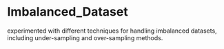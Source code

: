 # Imbalanced_Dataset
experimented with different techniques for handling imbalanced datasets, including under-sampling and over-sampling methods.
